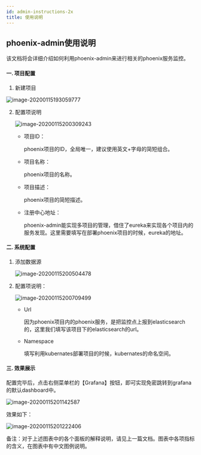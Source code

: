 ```yaml
---
id: admin-instructions-2x
title: 使用说明
---
```


## phoenix-admin使用说明

该文档将会详细介绍如何利用phoenix-admin来进行相关的phoenix服务监控。



#### 一. 项目配置

1. 新建项目

![image-20200115193059777](assets/phoenix2.x/phoenix-admin/image-20200115193059777.png)

2. 配置项说明

   ![image-20200115200309243](assets/phoenix2.x/phoenix-admin/image-20200115200309243.png)

   * 项目ID：

     phoenix项目的ID，全局唯一，建议使用英文+字母的简短组合。

   * 项目名称：

     phoenix项目的名称。

   * 项目描述：

     phoenix项目的简短描述。

   * 注册中心地址：

     phoenix-admin能实现多项目的管理，借住了eureka来实现各个项目内的服务发现。这里需要填写在部署phoenix项目的时候，eureka的地址。

     

#### 二. 系统配置

1. 添加数据源

   ![image-20200115200504478](assets/phoenix2.x/phoenix-admin/image-20200115200504478.png)

2. 配置项说明：

   ![image-20200115200709499](assets/phoenix2.x/phoenix-admin/image-20200115200709499.png)

   * Url

     因为phoenix项目内的phoenix服务，是把监控点上报到elasticsearch的，这里我们填写该项目下的elasticsearch的url。

   * Namespace

     填写利用kubernates部署项目的时候，kubernates的命名空间。



#### 三. 效果展示

配置完毕后，点击右侧菜单栏的【Grafana】按钮，即可实现免密跳转到grafana的默认dashboard中。

![image-20200115201142587](assets/phoenix2.x/phoenix-admin/image-20200115201142587.png)



效果如下：

![image-20200115201222406](assets/phoenix2.x/phoenix-admin/image-20200115201222406.png)



备注：对于上述图表中的各个面板的解释说明，请见上一篇文档。图表中各项指标的含义，在图表中有中文图例说明。